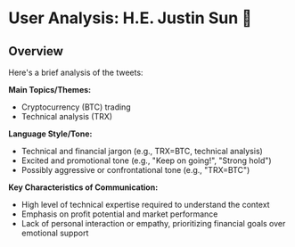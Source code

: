 # User Analysis: H.E. Justin Sun 🍌

## Overview

Here's a brief analysis of the tweets:

**Main Topics/Themes:**

* Cryptocurrency (BTC) trading
* Technical analysis (TRX)

**Language Style/Tone:**

* Technical and financial jargon (e.g., TRX=BTC, technical analysis)
* Excited and promotional tone (e.g., "Keep on going!", "Strong hold")
* Possibly aggressive or confrontational tone (e.g., "TRX=BTC")

**Key Characteristics of Communication:**

* High level of technical expertise required to understand the context
* Emphasis on profit potential and market performance
* Lack of personal interaction or empathy, prioritizing financial goals over emotional support